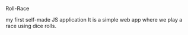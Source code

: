 Roll-Race

my first self-made JS application
It is a simple web app where we play a race using dice rolls.
